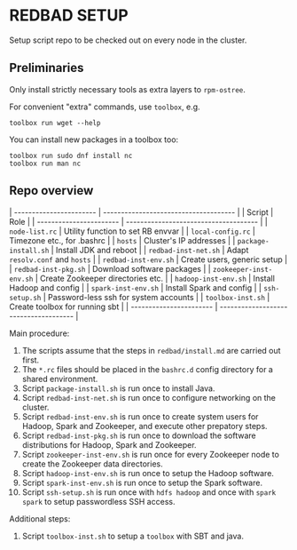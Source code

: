 # REDBAD SETUP

Setup script repo to be checked out on every node in the cluster.

## Preliminaries

Only install strictly necessary tools as extra layers to `rpm-ostree`.

For convenient "extra" commands, use `toolbox`, e.g.

    toolbox run wget --help

You can install new packages in a toolbox too:

    toolbox run sudo dnf install nc
    toolbox run man nc

## Repo overview

| ----------------------- | ------------------------------------- |
| Script                  | Role                                  |
| ----------------------- | ------------------------------------- |
| `node-list.rc`          | Utility function to set RB envvar     |
| `local-config.rc`       | Timezone etc., for .bashrc            |
| `hosts`                 | Cluster's IP addresses                |
| `package-install.sh`    | Install JDK and reboot                |
| `redbad-inst-net.sh`    | Adapt `resolv.conf` and `hosts`       |
| `redbad-inst-env.sh`    | Create users, generic setup           |
| `redbad-inst-pkg.sh`    | Download software packages            |
| `zookeeper-inst-env.sh` | Create Zookeeper directories etc.     |
| `hadoop-inst-env.sh`    | Install Hadoop and config             |
| `spark-inst-env.sh`     | Install Spark and config              |
| `ssh-setup.sh`          | Password-less ssh for system accounts |
| `toolbox-inst.sh`       | Create toolbox for running sbt        |
| ----------------------- | ------------------------------------- |

Main procedure:

1. The scripts assume that the steps in `redbad/install.md` are carried out first.
1. The `*.rc` files should be placed in the `bashrc.d` config directory for a shared environment.
1. Script `package-install.sh` is run once to install Java.
1. Script `redbad-inst-net.sh` is run once to configure networking on the cluster.
1. Script `redbad-inst-env.sh` is run once to create system users for Hadoop, Spark and Zookeeper, and execute other prepatory steps.
1. Script `redbad-inst-pkg.sh` is run once to download the software distributions for Hadoop, Spark and Zookeeper.
1. Script `zookeeper-inst-env.sh` is run once for every Zookeeper node to create the Zookeeper data directories.
1. Script `hadoop-inst-env.sh` is run once to setup the Hadoop software.
1. Script `spark-inst-env.sh` is run once to setup the Spark software.
1. Script `ssh-setup.sh` is run once with `hdfs hadoop` and once with `spark spark` to setup passwordless SSH access.

Additional steps:

1. Script `toolbox-inst.sh` to setup a `toolbox` with SBT and java.

